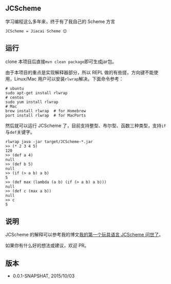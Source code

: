 ## JCScheme

学习编程这么多年来，终于有了我自己的 Scheme 方言

```
JCScheme = Jiacai Scheme 😊
```


## 运行

clone 本项目后直接`mvn clean package`即可生成jar包。

由于本项目的重点是实现解释器部分，所以 REPL 做的有些搓，方向键不能使用，Linux/Mac 用户可以安装`rlwrap`解决。下面命令参考：
```
# ubuntu
sudo apt-get install rlwrap
# centos 
sudo yum install rlwrap
# Mac
brew install rlwrap  # for Homebrew
port install rlwrap  # for MacPorts
```

然后就可以运行 JCScheme 了，目前支持整型、布尔型、函数三种类型，支持`if`与`def`关键字。
```
rlwrap java -jar target/JCScheme-*.jar
>> (* 2 3 4 5)
120
>> (def a 4)
null
>> (def b 5)
null
>> (if (> a b) a b)
5
>> (def max (lambda (a b) (if (> a b) a b)))
null
>> (def c (max a b))
null
>> c
5
```
## 说明

JCScheme 的解释可以参考我的博文[我的第一个玩具语言 JCScheme 问世了](http://liujiacai.net/blog/2015/10/03/first-toy-scheme/)。

如果你有什么好的想法或建议，欢迎 PR。

## 版本 

- 0.0.1-SNAPSHAT, 2015/10/03

